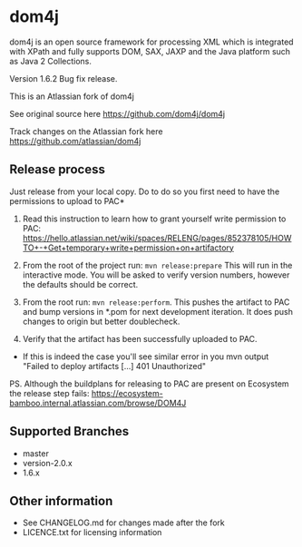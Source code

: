 # dom4j
dom4j is an open source framework for processing XML which is integrated with XPath and fully supports DOM, SAX, JAXP and the Java platform such as Java 2 Collections.

Version 1.6.2 Bug fix release.

This is an Atlassian fork of dom4j 

See original source here https://github.com/dom4j/dom4j

Track changes on the Atlassian fork here https://github.com/atlassian/dom4j

## Release process
Just release from your local copy. Do to do so you first need to have the permissions to upload to PAC*
1. Read this instruction to learn how to grant yourself write permission to PAC:
https://hello.atlassian.net/wiki/spaces/RELENG/pages/852378105/HOWTO+-+Get+temporary+write+permission+on+artifactory

2. From the root of the project run: `mvn release:prepare`
This will run in the interactive mode. You will be asked to verify version numbers, however the defaults should be correct.
   
3. From the root run: `mvn release:perform`.
   This pushes the artifact to PAC and bump versions in *.pom for next development iteration. It does push changes
   to origin but better doublecheck.
4. Verify that the artifact has been successfully uploaded to PAC.

* If this is indeed the case you'll see similar error in you mvn output
"Failed to deploy artifacts [...] 401 Unauthorized"

PS. Although the buildplans for releasing to PAC are present on Ecosystem the release step fails:
https://ecosystem-bamboo.internal.atlassian.com/browse/DOM4J

## Supported Branches 

- master
- version-2.0.x
- 1.6.x

## Other information 

- See CHANGELOG.md for changes made after the fork
- LICENCE.txt for licensing information

